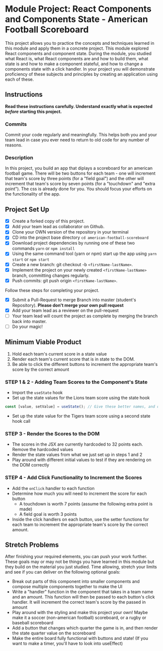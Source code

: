 # Module Project: React Components and Components State - American Football Scoreboard

This project allows you to practice the concepts and techniques learned in this module and apply them in a concrete project. This module explored React components and component state. During the module, you studied what React is, what React components are and how to build them, what state is and how to make a component stateful, and how to change a components state with a click handler. In your project you will demonstrate proficiency of these subjects and principles by creating an application using each of these.

## Instructions

**Read these instructions carefully. Understand exactly what is expected _before_ starting this project.**

### Commits

Commit your code regularly and meaningfully. This helps both you and your team lead in case you ever need to return to old code for any number of reasons.

### Description

In this project, you build an app that diplays a scoreboard for an american football game. There will be two buttons for each team - one will increment that team's score by three points (for a "field goal") and the other will increment that team's score by seven points (for a "touchdown" and "extra point"). The css is already done for you. You should focus your efforts on the functionality of the app.

## Project Set Up

- [x] Create a forked copy of this project.
- [x] Add your team lead as collaborator on Github.
- [x] Clone your OWN version of the repository in your terminal
- [x] CD into the project base directory `cd american-football-scoreboard`
- [x] Download project dependencies by running one of these two commands `yarn` or `npm install`
- [x] Using the same command tool (yarn or npm) start up the app using `yarn start` or `npm start`
- [x] Create a new branch: git checkout -b `<firstName-lastName>`.
- [x] Implement the project on your newly created `<firstName-lastName>` branch, committing changes regularly.
- [x] Push commits: git push origin `<firstName-lastName>`.

Follow these steps for completing your project.

- [x] Submit a Pull-Request to merge <firstName-lastName> Branch into master (student's Repository). **Please don't merge your own pull request**
- [x] Add your team lead as a reviewer on the pull-request
- [ ] Your team lead will count the project as complete by merging the branch back into master.
- [ ] Do your magic!

## Minimum Viable Product

1. Hold each team's current score in a state value
1. Render each team's current score that is in state to the DOM.
1. Be able to click the different buttons to increment the appropriate team's score by the correct amount

### STEP 1 & 2 - Adding Team Scores to the Component's State

- Import the `useState` hook
- Set up the state values for the Lions team score using the state hook

```js
const [value, setValue] = useState(); // Give these better names, and decide whether you want to pass an initial score into the state hook as the initialValue
```

- Set up the state value for the Tigers team score using a second state hook call

### STEP 3 - Render the Scores to the DOM

- The scores in the JSX are currently hardcoded to 32 points each. Remove the hardcoded values
- Render the state values from what we just set up in steps 1 and 2
- Play around with different initial values to test if they are rendering on the DOM correctly

### STEP 4 - Add Click Functionality to Increment the Scores

- Add the `onClick` handler to each function
- Determine how much you will need to increment the score for each button
  - A touchdown is worth 7 points (assume the following extra point is made)
  - A field goal is worth 3 points
- Inside the click handlers on each button, use the setter functions for each team to increment the appropriate team's score by the correct amount.

## Stretch Problems

After finishing your required elements, you can push your work further. These goals may or may not be things you have learned in this module but they build on the material you just studied. Time allowing, stretch your limits and see if you can deliver on the following optional goals:

- Break out parts of this component into smaller components and compose multiple components together to make the UI
- Write a "handler" function in the component that takes in a team name and an amount. This function will then be passed to each button's click handler. It will increment the correct team's score by the passed in amount
- Play around with the styling and make this project your own! Maybe make it a soccer (non-american football) scoreboard, or a rugby or baseball scoreboard
- Add a button that changes which quarter the game is in, and then render the state quarter value on the scoreboard
- Make the entire board fully functional with buttons and state! (If you want to make a timer, you'll have to look into useEffect)

